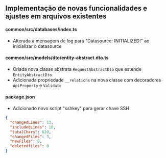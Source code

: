 ## Implementação de novas funcionalidades e ajustes em arquivos existentes

#### common/src/databases/index.ts
- Alterada a mensagem de log para "Datasource: INITIALIZED!" ao inicializar o datasource

#### common/src/models/dto/entity-abstract.dto.ts
- Criada nova classe abstrata `RequestAbstractDto` que estende `EntityAbstractDto`
- Adicionada propriedade `__relations` na nova classe com decoradores `ApiProperty` e `Validate`

#### package.json
- Adicionado novo script "sshkey" para gerar chave SSH

```json
{
  "changedLines": 13,
  "includedLines": 10,
  "totalChars": 620,
  "changedFiles": 3,
  "newFiles": 0,
  "deletedfiles": 0
}
```

